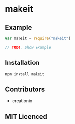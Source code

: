 # makeit

<!--
    [![build status][1]][2]
    [![NPM version][3]][4]
    [![Coverage Status][5]][6]
    [![gemnasium Dependency Status][7]][8]
    [![Davis Dependency status][9]][10]
-->

<!-- [![browser support][11]][12] -->



## Example

```js
var makeit = require("makeit")

// TODO. Show example
```

## Installation

`npm install makeit`

## Contributors

 - creationix

## MIT Licenced

  [1]: https://secure.travis-ci.org/creationix/makeit.png
  [2]: https://travis-ci.org/creationix/makeit
  [3]: https://badge.fury.io/js/makeit.png
  [4]: https://badge.fury.io/js/makeit
  [5]: https://coveralls.io/repos/creationix/makeit/badge.png
  [6]: https://coveralls.io/r/creationix/makeit
  [7]: https://gemnasium.com/creationix/makeit.png
  [8]: https://gemnasium.com/creationix/makeit
  [9]: https://david-dm.org/creationix/makeit.png
  [10]: https://david-dm.org/creationix/makeit
  [11]: https://ci.testling.com/creationix/makeit.png
  [12]: https://ci.testling.com/creationix/makeit
